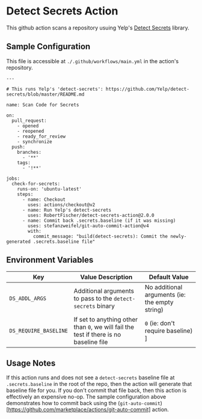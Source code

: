 # Detect Secrets Action

This github action scans a repository usuing Yelp's [Detect Secrets](https://github.com/Yelp/detect-secrets) library.

## Sample Configuration

This file is accessible at `./.github/workflows/main.yml` in the action's repository.

```
---

# This runs Yelp's 'detect-secrets': https://github.com/Yelp/detect-secrets/blob/master/README.md

name: Scan Code for Secrets

on:
  pull_request:
    - opened
    - reopened
    - ready_for_review
    - synchronize
  push:
    branches:
      - '**'
    tags:
      - '!**'

jobs:
  check-for-secrets:
    runs-on: 'ubuntu-latest'
    steps:
      - name: Checkout
        uses: actions/checkout@v2
      - name: Run Yelp's detect-secrets
        uses: RobertFischer/detect-secrets-action@2.0.0
      - name: Commit back .secrets.baseline (if it was missing)
        uses: stefanzweifel/git-auto-commit-action@v4
        with:
          commit_message: "build(detect-secrets): Commit the newly-generated .secrets.baseline file"
```

## Environment Variables

| Key  | Value Description | Default Value |
| ---- | ----------------- | ------------- |
| `DS_ADDL_ARGS` | Additional arguments to pass to the `detect-secrets` binary | No additional arguments (ie: the empty string) |
| `DS_REQUIRE_BASELINE` | If set to anything other than `0`, we will fail the test if there is no baseline file | `0` (ie: don't require baseline) ]

## Usage Notes

If this action runs and does not see a `detect-secrets` baseline file at `.secrets.baseline` in the root of the repo, then the action will generate that baseline file for you.
If you don't commit that file back, then this action is effectively an expensive no-op. The sample configuration above demonstrates how to commit back using the
(`git-auto-commit`)[https://github.com/marketplace/actions/git-auto-commit] action.
